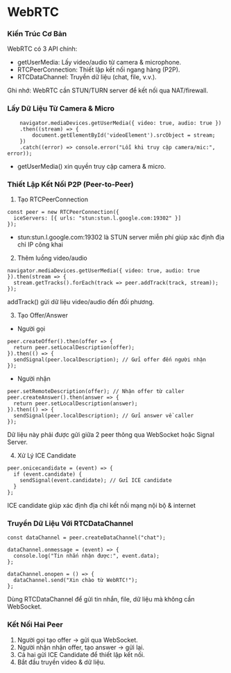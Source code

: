 # WebRTC
### Kiến Trúc Cơ Bản
WebRTC có 3 API chính:
- getUserMedia: Lấy video/audio từ camera & microphone.
- RTCPeerConnection: Thiết lập kết nối ngang hàng (P2P).
- RTCDataChannel: Truyền dữ liệu (chat, file, v.v.).

Ghi nhớ: WebRTC cần STUN/TURN server để kết nối qua NAT/firewall.

### Lấy Dữ Liệu Từ Camera & Micro
```
    navigator.mediaDevices.getUserMedia({ video: true, audio: true })
    .then((stream) => {
        document.getElementById('videoElement').srcObject = stream;
    })
    .catch((error) => console.error("Lỗi khi truy cập camera/mic:", error));
```
- getUserMedia() xin quyền truy cập camera & micro.

### Thiết Lập Kết Nối P2P (Peer-to-Peer)
1. Tạo RTCPeerConnection
```
const peer = new RTCPeerConnection({
  iceServers: [{ urls: "stun:stun.l.google.com:19302" }]
});
```
- stun:stun.l.google.com:19302 là STUN server miễn phí giúp xác định địa chỉ IP công khai

2. Thêm luồng video/audio
```
navigator.mediaDevices.getUserMedia({ video: true, audio: true }).then(stream => {
  stream.getTracks().forEach(track => peer.addTrack(track, stream));
});
```
addTrack() gửi dữ liệu video/audio đến đối phương.

3. Tạo Offer/Answer
- Người gọi
```
peer.createOffer().then(offer => {
  return peer.setLocalDescription(offer);
}).then(() => {
  sendSignal(peer.localDescription); // Gửi offer đến người nhận
});
```

- Người nhận
```
peer.setRemoteDescription(offer); // Nhận offer từ caller
peer.createAnswer().then(answer => {
  return peer.setLocalDescription(answer);
}).then(() => {
  sendSignal(peer.localDescription); // Gửi answer về caller
});
```
Dữ liệu này phải được gửi giữa 2 peer thông qua WebSocket hoặc Signal Server.

4. Xử Lý ICE Candidate
```
peer.onicecandidate = (event) => {
  if (event.candidate) {
    sendSignal(event.candidate); // Gửi ICE candidate
  }
};
```
ICE candidate giúp xác định địa chỉ kết nối mạng nội bộ & internet

### Truyền Dữ Liệu Với RTCDataChannel
```
const dataChannel = peer.createDataChannel("chat");

dataChannel.onmessage = (event) => {
  console.log("Tin nhắn nhận được:", event.data);
};

dataChannel.onopen = () => {
  dataChannel.send("Xin chào từ WebRTC!");
};
```

Dùng RTCDataChannel để gửi tin nhắn, file, dữ liệu mà không cần WebSocket.

### Kết Nối Hai Peer
1. Người gọi tạo offer → gửi qua WebSocket.
2. Người nhận nhận offer, tạo answer → gửi lại.
3. Cả hai gửi ICE Candidate để thiết lập kết nối.
4. Bắt đầu truyền video & dữ liệu.


